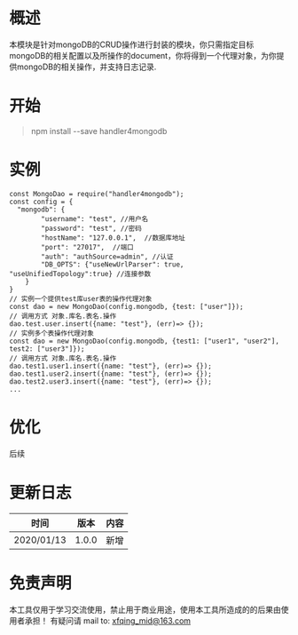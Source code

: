 # 概述
本模块是针对mongoDB的CRUD操作进行封装的模块，你只需指定目标mongoDB的相关配置以及所操作的document，你将得到一个代理对象，为你提供mongoDB的相关操作，并支持日志记录.
# 开始
> npm install --save handler4mongodb
# 实例
```
const MongoDao = require("handler4mongodb");
const config = {
  "mongodb": {
		"username": "test", //用户名
		"password": "test", //密码
		"hostName": "127.0.0.1",  //数据库地址
		"port": "27017",  //端口
		"auth": "authSource=admin", //认证
		"DB_OPTS": {"useNewUrlParser": true, "useUnifiedTopology":true} //连接参数
	}
}
// 实例一个提供test库user表的操作代理对象
const dao = new MongoDao(config.mongodb, {test: ["user"]});
// 调用方式 对象.库名.表名.操作
dao.test.user.insert({name: "test"}, (err)=> {});
// 实例多个表操作代理对象
const dao = new MongoDao(config.mongodb, {test1: ["user1", "user2"], test2: ["user3"]});
// 调用方式 对象.库名.表名.操作
dao.test1.user1.insert({name: "test"}, (err)=> {});
dao.test1.user2.insert({name: "test"}, (err)=> {});
dao.test2.user3.insert({name: "test"}, (err)=> {});
...
```
# 优化
后续
# 更新日志
时间|版本|内容
--|--|--
2020/01/13|1.0.0|新增
# 免责声明
本工具仅用于学习交流使用，禁止用于商业用途，使用本工具所造成的的后果由使用者承担！ 有疑问请 mail to: xfqing_mid@163.com